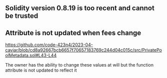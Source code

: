 ## Solidity version 0.8.19 is too recent and cannot be trusted


## Attribute is not updated when fees change 
https://github.com/code-423n4/2023-04-caviar/blob/cd8a92667bcb6657f70657183769c244d04c015c/src/PrivatePoolMetadata.sol#L43-L44

The owner has the ability to change these values at will but the function attribute is not updated to reflect it 

